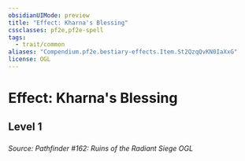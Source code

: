```yaml
---
obsidianUIMode: preview
title: "Effect: Kharna's Blessing"
cssclasses: pf2e,pf2e-spell
tags:
  - trait/common
aliases: "Compendium.pf2e.bestiary-effects.Item.St2QzqQvKN0IaXxG"
license: OGL
---
```

# Effect: Kharna's Blessing
## Level 1
### 








*Source: Pathfinder #162: Ruins of the Radiant Siege*
*OGL*